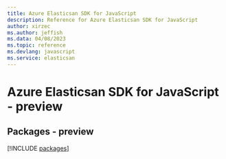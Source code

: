 ```yaml
---
title: Azure Elasticsan SDK for JavaScript
description: Reference for Azure Elasticsan SDK for JavaScript
author: xirzec
ms.author: jeffish
ms.data: 04/08/2023
ms.topic: reference
ms.devlang: javascript
ms.service: elasticsan
---
```

# Azure Elasticsan SDK for JavaScript - preview
## Packages - preview
[!INCLUDE [packages](elasticsan-index.md)]